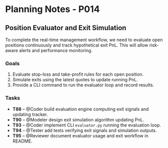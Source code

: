 # Planning Notes - P014

## Position Evaluator and Exit Simulation

To complete the real-time management workflow, we need to evaluate open
positions continuously and track hypothetical exit PnL. This will allow
risk-aware alerts and performance monitoring.

### Goals
1. Evaluate stop-loss and take-profit rules for each open position.
2. Simulate exits using the latest quotes to update running PnL.
3. Provide a CLI command to run the evaluator loop and record results.

### Tasks
- **T88** – @Coder build evaluation engine computing exit signals and updating tracker.
- **T90** – @Modeler design exit simulation algorithm updating PnL.
- **T93** – @Coder implement CLI `evaluator.py` running the evaluation loop.
- **T94** – @Tester add tests verifying exit signals and simulation outputs.
- **T95** – @Reviewer document evaluator usage and exit workflow in README.
